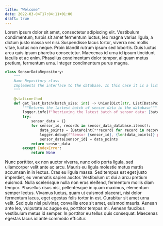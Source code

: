 ```yaml
---
title: "Welcome"
date: 2022-03-04T17:04:11+01:00
draft: true
---
```


Lorem ipsum dolor sit amet, consectetur adipiscing elit. Vestibulum condimentum, turpis sit amet fermentum luctus, leo magna varius ligula, a dictum justo massa vel nisi. Suspendisse lacus tortor, viverra nec mollis vitae, luctus non neque. Proin blandit rutrum ipsum sed lobortis. Duis luctus arcu quis ipsum pharetra consectetur. Maecenas id urna id ipsum tincidunt iaculis et ac enim. Phasellus condimentum dolor tempor, aliquam metus pretium, fermentum urna. Integer condimentum purus magna.

```python
class SensorDataRepository:
    """
    Name Repository class
    Implements the interface to the database. In this case it is a list of strings
    """

    @staticmethod
    def get_last_batch(batch_size: int) -> Union[Dict[str, List[DataPoint]], None]:
        """Returns the lastest batch of sensor data in the database"""
        logger.info(f"Retrieving the latest batch of sensor data: {batch_size} points")
        try:
            sensor_data = {}
            for sensor_id, records in sensor_data_database.items():
                data_points = [DataPoint(**record) for record in records[:batch_size]]
                logger.debug(f"Sensor {sensor_id}, {len(data_points)} points selected")
                sensor_data[sensor_id] = data_points
            return sensor_data
        except IndexError:
            return None
```

Nunc porttitor, ex non auctor viverra, nunc odio porta ligula, sed ullamcorper velit ante ac arcu. Mauris eu ligula molestie metus mattis accumsan in in lectus. Cras eu ligula massa. Sed tempus est eget justo imperdiet, eu venenatis sapien auctor. Vestibulum ut dui a arcu pretium euismod. Nulla scelerisque nulla non eros eleifend, fermentum mollis diam tempor. Phasellus risus nisi, pellentesque in quam maximus, elementum semper lectus. Vivamus luctus, quam ut euismod placerat, nisi dolor fermentum lacus, eget egestas felis tortor in est. Curabitur sit amet urna velit. Sed quis nisl pulvinar, convallis eros sit amet, euismod mauris. Aenean ante leo, vulputate ac augue eu, porttitor tempus mi. Aenean faucibus vestibulum metus id semper. In porttitor eu tellus quis consequat. Maecenas egestas lacus id ante commodo efficitur.